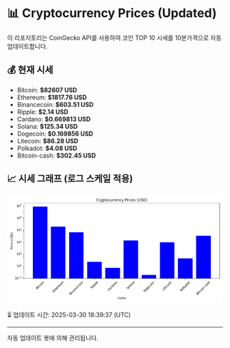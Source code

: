 
# 📊 Cryptocurrency Prices (Updated)

이 리포지토리는 CoinGecko API를 사용하여 코인 TOP 10 시세를 10분가격으로 자동 업데이트합니다.

## 💰 현재 시세
- Bitcoin: **$82607 USD**
- Ethereum: **$1817.76 USD**
- Binancecoin: **$603.51 USD**
- Ripple: **$2.14 USD**
- Cardano: **$0.669813 USD**
- Solana: **$125.34 USD**
- Dogecoin: **$0.169856 USD**
- Litecoin: **$86.28 USD**
- Polkadot: **$4.08 USD**
- Bitcoin-cash: **$302.45 USD**

## 📈 시세 그래프 (로그 스케일 적용)
![Crypto Prices](crypto_prices.png)

⏳ 업데이트 시간: 2025-03-30 18:39:37 (UTC)

---
자동 업데이트 봇에 의해 관리됩니다.
